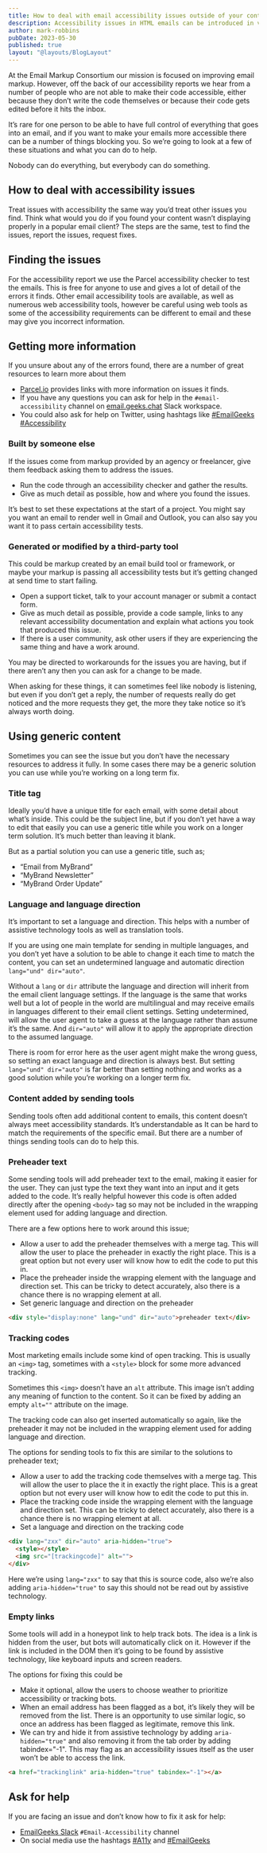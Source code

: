 ```yaml
---
title: How to deal with email accessibility issues outside of your control
description: Accessibility issues in HTML emails can be introduced in various ways, and sometimes you are not in full control of the HTML that is sent to the user.
author: mark-robbins
pubDate: 2023-05-30
published: true
layout: "@layouts/BlogLayout"
---
```


At the Email Markup Consortium our mission is focused on improving email markup. However, off the back of our accessibility reports we hear from a number of people who are not able to make their code accessible, either because they don’t write the code themselves or because their code gets edited before it hits the inbox.

It’s rare for one person to be able to have full control of everything that goes into an email, and if you want to make your emails more accessible there can be a number of things blocking you. So we’re going to look at a few of these situations and what you can do to help.

Nobody can do everything, but everybody can do something.

## How to deal with accessibility issues

Treat issues with accessibility the same way you’d treat other issues you find.  Think what would you do if you found your content wasn’t displaying properly in a popular email client? The steps are the same, test to find the issues, report the issues, request fixes.

## Finding the issues

For the accessibility report we use the Parcel accessibility checker to test the emails. This is free for anyone to use and gives a lot of detail of the errors it finds. Other email accessibility tools are available, as well as numerous web accessibility tools, however be careful using web tools as some of the accessibility requirements can be different to email and these may give you incorrect information.

## Getting more information

If you unsure about any of the errors found, there are a number of great resources to learn more about them

* [Parcel.io](https://parcel.io) provides links with more information on issues it finds.
* If you have any questions you can ask for help in the `#email-accessibility` channel on [email.geeks.chat](https://email.geeks.chat/) Slack workspace.
* You could also ask for help on Twitter, using hashtags like [#EmailGeeks](https://twitter.com/hashtag/EmailGeeks) [#Accessibility](https://twitter.com/hashtag/Accessibility)

### Built by someone else
If the issues come from markup provided by an agency or freelancer, give them feedback asking them to address the issues. 

* Run the code through an accessibility checker and gather the results.
* Give as much detail as possible, how and where you found the issues.

It’s best to set these expectations at the start of a project. You might say you want an email to render well in Gmail and Outlook, you can also say you want it to pass certain accessibility tests.

### Generated or modified by a third-party tool

This could be markup created by an email build tool or framework, or maybe your markup is passing all accessibility tests but it’s getting changed at send time to start failing.

* Open a support ticket, talk to your account manager or submit a contact form.
* Give as much detail as possible, provide a code sample, links to any relevant accessibility documentation and explain what actions you took that produced this issue. 
* If there is a user community, ask other users if they are experiencing the same thing and have a work around.

You may be directed to workarounds for the issues you are having, but if there aren’t any then you can ask for a change to be made.

When asking for these things, it can sometimes feel like nobody is listening, but even if you don’t get a reply, the number of requests really do get noticed and the more requests they get, the more they take notice so it’s always worth doing.


## Using generic content

Sometimes you can see the issue but you don’t have the necessary resources to address it fully. In some cases there may be a generic solution you can use while you’re working on a long term fix.


### Title tag

Ideally you’d have a unique title for each email, with some detail about what’s inside. This could be the subject line, but if you don’t yet have a way to edit that easily you can use a generic title while you work on a longer term solution. It’s much better than leaving it blank.

But as a partial solution you can use a generic title, such as;

* “Email from MyBrand”
* “MyBrand Newsletter”
* “MyBrand Order Update”


### Language and language direction

It’s important to set a language and direction. This helps with a number of assistive technology tools as well as translation tools.

If you are using one main template for sending in multiple languages, and you don’t yet have a solution to be able to change it each time to match the content, you can set an undetermined language and automatic direction `lang="und" dir="auto"`.

Without a `lang` or `dir` attribute the language and direction will inherit from the email client language settings. If the language is the same that works well but a lot of people in the world are multilingual and may receive emails in languages different to their email client settings. Setting undetermined, will allow the user agent to take a guess at the language rather than assume it’s the same. And `dir="auto"` will allow it to apply the appropriate direction to the assumed language.

There is room for error here as the user agent might make the wrong guess, so setting an exact language and direction is always best. But setting `lang="und" dir="auto"` is far better than setting nothing and works as a good solution while you’re working on a longer term fix.


### Content added by sending tools

Sending tools often add additional content to emails, this content doesn’t always meet accessibility standards. It’s understandable as It can be hard to match the requirements of the specific email. But there are a number of things sending tools can do to help this.

### Preheader text

Some sending tools will add preheader text to the email, making it easier for the user. They can just type the text they want into an input and it gets added to the code. It’s really helpful however this code is often added directly after the opening `<body>` tag so may not be included in the wrapping element used for adding language and direction.

There are a few options here to work around this issue;

* Allow a user to add the preheader themselves with a merge tag. This will allow the user to place the preheader in exactly the right place. This is a great option but not every user will know how to edit the code to put this in.
* Place the preheader inside the wrapping element with the language and direction set. This can be tricky to detect accurately, also there is a chance there is no wrapping element at all.
* Set generic language and direction on the preheader

```html
<div style="display:none" lang="und" dir="auto">preheader text</div>
```


### Tracking codes

Most marketing emails include some kind of open tracking. This is usually an `<img>` tag, sometimes with a `<style>` block for some more advanced tracking.

Sometimes this `<img>` doesn’t have an `alt` attribute. This image isn’t adding any meaning of function to the content. So it can be fixed by adding an empty `alt=""` attribute on the image.

The tracking code can also get inserted automatically so again, like the preheader it may not be included in the wrapping element used for adding language and direction.


The options for sending tools to fix this are similar to the solutions to preheader text;

* Allow a user to add the tracking code themselves with a merge tag. This will allow the user to place the it in exactly the right place. This is a great option but not every user will know how to edit the code to put this in.
* Place the tracking code inside the wrapping element with the language and direction set. This can be tricky to detect accurately, also there is a chance there is no wrapping element at all.
* Set a language and direction on the tracking code

```html
<div lang="zxx" dir="auto" aria-hidden="true">
  <style></style>
  <img src="[trackingcode]" alt="">
</div>
```

Here we’re using `lang="zxx"` to say that this is source code, also  we’re also adding `aria-hidden="true"` to say this should not be read out by assistive technology.


### Empty links

Some tools will add in a honeypot link to help track bots. The idea is a link is hidden from the user, but bots will automatically click on it. However if the link is included in the DOM then it’s going to be found by assistive technology, like keyboard inputs and screen readers.

The options for fixing this could be

* Make it optional, allow the users to choose weather to prioritize accessibility or tracking bots. 
* When an email address has been flagged as a bot, it’s likely they will be removed from the list. There is an opportunity to use similar logic, so once an address has been flagged as legitimate, remove this link.
* We can try and hide it from assistive technology by adding `aria-hidden="true"` and also removing it from the tab order by adding tabindex="-1". This may flag as an accessibility issues itself as the user won’t be able to access the link.

```html
<a href="trackinglink" aria-hidden="true" tabindex="-1"></a>
```


## Ask for help

If you are facing an issue and don’t know how to fix it ask for help:
- [EmailGeeks Slack](https://email.geeks.chat/) `#Email-Accessibility` channel
- On social media use the hashtags [#A11y](https://twitter.com/hashtag/A11y) and [#EmailGeeks](https://twitter.com/hashtag/EmailGeeks)
